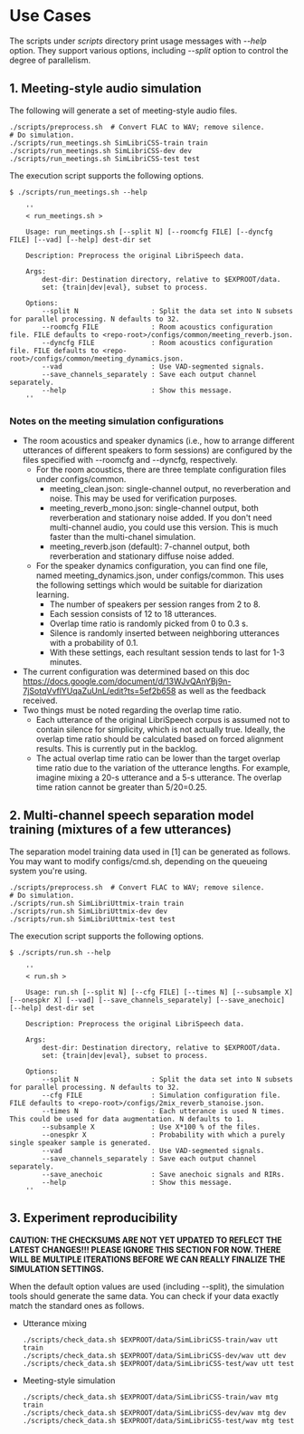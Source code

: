 # Use Cases
The scripts under *scripts* directory print usage messages with *--help* option. They support various options, including *--split* option to control the degree of parallelism.


## 1. Meeting-style audio simulation

The following will generate a set of meeting-style audio files. 
```
./scripts/preprocess.sh  # Convert FLAC to WAV; remove silence. 
# Do simulation.
./scripts/run_meetings.sh SimLibriCSS-train train 
./scripts/run_meetings.sh SimLibriCSS-dev dev 
./scripts/run_meetings.sh SimLibriCSS-test test 
```

The execution script supports the following options. 
```
$ ./scripts/run_meetings.sh --help

    ''
    < run_meetings.sh >

    Usage: run_meetings.sh [--split N] [--roomcfg FILE] [--dyncfg FILE] [--vad] [--help] dest-dir set

    Description: Preprocess the original LibriSpeech data.

    Args:
        dest-dir: Destination directory, relative to $EXPROOT/data.
        set: {train|dev|eval}, subset to process.

    Options:
        --split N                  : Split the data set into N subsets for parallel processing. N defaults to 32.
        --roomcfg FILE             : Room acoustics configuration file. FILE defaults to <repo-root>/configs/common/meeting_reverb.json.
        --dyncfg FILE              : Room acoustics configuration file. FILE defaults to <repo-root>/configs/common/meeting_dynamics.json.
        --vad                      : Use VAD-segmented signals.
        --save_channels_separately : Save each output channel separately.
        --help                     : Show this message.
    ''
```

### Notes on the meeting simulation configurations
- The room acoustics and speaker dynamics (i.e., how to arrange different utterances of different speakers to form sessions) are configured by the files specified with --roomcfg and --dyncfg, respectively. 
    - For the room acoustics, there are three template configuration files under configs/common. 
        - meeting_clean.json: single-channel output, no reverberation and noise. This may be used for verification purposes. 
        - meeting_reverb_mono.json: single-channel output, both reverberation and stationary noise added. If you don't need multi-channel audio, you could use this version. This is much faster than the multi-chanel simulation. 
        - meeting_reverb.json (default): 7-channel output, both reverberation and stationary diffuse noise added. 
    - For the speaker dynamics configuration, you can find one file, named meeting_dynamics.json, under configs/common. This uses the following settings which would be suitable for diarization learning. 
        - The number of speakers per session ranges from 2 to 8. 
        - Each session consists of 12 to 18 utterances.
        - Overlap time ratio is randomly picked from 0 to 0.3 s. 
        - Silence is randomly inserted between neighboring utterances with a probability of 0.1.
        - With these settings, each resultant session tends to last for 1-3 minutes. 
- The current configuration was determined based on this doc https://docs.google.com/document/d/13WJvQAnYBj9n-7jSotqVvflYUqaZuUnL/edit?ts=5ef2b658 as well as the feedback received. 
- Two things must be noted regarding the overlap time ratio. 
    - Each utterance of the original LibriSpeech corpus is assumed not to contain silence for simplicity, which is not actually true. Ideally, the overlap time ratio should be calculated based on forced alignment results. This is currently put in the backlog. 
    - The actual overlap time ratio can be lower than the target overlap time ratio due to the variation of the utterance lengths. For example, imagine mixing a 20-s utterance and a 5-s utterance. The overlap time ration cannot be greater than 5/20=0.25. 


## 2. Multi-channel speech separation model training (mixtures of a few utterances)

The separation model training data used in [1] can be generated as follows. 
You may want to modify configs/cmd.sh, depending on the queueing system you're using. 
```
./scripts/preprocess.sh  # Convert FLAC to WAV; remove silence. 
# Do simulation. 
./scripts/run.sh SimLibriUttmix-train train
./scripts/run.sh SimLibriUttmix-dev dev
./scripts/run.sh SimLibriUttmix-test test
```

The execution script supports the following options. 
```
$ ./scripts/run.sh --help

    ''
    < run.sh >

    Usage: run.sh [--split N] [--cfg FILE] [--times N] [--subsample X] [--onespkr X] [--vad] [--save_channels_separately] [--save_anechoic] [--help] dest-dir set

    Description: Preprocess the original LibriSpeech data.

    Args:
        dest-dir: Destination directory, relative to $EXPROOT/data.
        set: {train|dev|eval}, subset to process.

    Options:
        --split N                  : Split the data set into N subsets for parallel processing. N defaults to 32.
        --cfg FILE                 : Simulation configuration file. FILE defaults to <repo-root>/configs/2mix_reverb_stanoise.json.
        --times N                  : Each utterance is used N times. This could be used for data augmentation. N defaults to 1.
        --subsample X              : Use X*100 % of the files.
        --onespkr X                : Probability with which a purely single speaker sample is generated.
        --vad                      : Use VAD-segmented signals.
        --save_channels_separately : Save each output channel separately.
        --save_anechoic            : Save anechoic signals and RIRs.
        --help                     : Show this message.
    ''
```



## 3. Experiment reproducibility

**CAUTION: THE CHECKSUMS ARE NOT YET UPDATED TO REFLECT THE LATEST CHANGES!!! PLEASE IGNORE THIS SECTION FOR NOW. THERE WILL BE MULTIPLE ITERATIONS BEFORE WE CAN REALLY FINALIZE THE SIMULATION SETTINGS.**

When the default option values are used (including --split), the simulation tools should generate the same data. You can check if your data exactly match the standard ones as follows. 
- Utterance mixing
    ```
    ./scripts/check_data.sh $EXPROOT/data/SimLibriCSS-train/wav utt train
    ./scripts/check_data.sh $EXPROOT/data/SimLibriCSS-dev/wav utt dev
    ./scripts/check_data.sh $EXPROOT/data/SimLibriCSS-test/wav utt test
    ```
- Meeting-style simulation
    ```
    ./scripts/check_data.sh $EXPROOT/data/SimLibriCSS-train/wav mtg train
    ./scripts/check_data.sh $EXPROOT/data/SimLibriCSS-dev/wav mtg dev
    ./scripts/check_data.sh $EXPROOT/data/SimLibriCSS-test/wav mtg test
    ```





